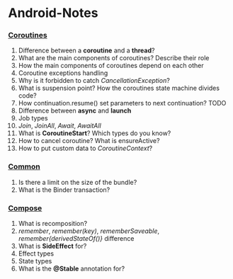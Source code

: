 # Android-Notes

### [Coroutines](src/coroutines/eng/CoroutinesTheory_eng.md)

1) Difference between a **coroutine** and a **thread**?
2) What are the main components of coroutines? Describe their role
3) How the main components of coroutines depend on each other
4) Coroutine exceptions handling
5) Why is it forbidden to catch *CancellationException*?
6) What is suspension point? How the coroutines state machine divides code?
7) How continuation.resume() set parameters to next continuation? TODO
8) Difference between **async** and **launch**
9) Job types
10) *Join*, *JoinAll*, *Await*, *AwaitAll*
11) What is **CoroutineStart**? Which types do you know?
12) How to cancel coroutine? What is ensureActive?
13) How to put custom data to *CoroutineContext*?

### [Common](src/common_android/CommonAndroid_eng.md)

1) Is there a limit on the size of the bundle?
2) What is the Binder transaction?

### [Compose](src/compose/ru/ComposeTheory_ru.md)
1) What is recomposition?
2) *remember*, *remember(key)*, *rememberSaveable*, *remember{derivedStateOf()}* difference
3) What is **SideEffect** for?
4) Effect types
5) State types
6) What is the **@Stable** annotation for?


